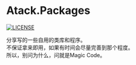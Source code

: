 # Atack.Packages

[![LICENSE](https://img.shields.io/badge/license-Anti%20996-blue.svg?style=flat-square)](https://github.com/996icu/996.ICU/blob/master/LICENSE)  

分享写的一些自用的类库和程序。  
不保证拿来即用，如果有时间会尽量完善到那个程度。  
所以，别问为什么，问就是Magic Code。